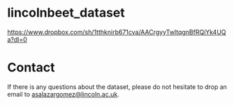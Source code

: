 # lincolnbeet_dataset

https://www.dropbox.com/sh/1tthknirb671cva/AACrgyyTwltqgnBfRQiYk4UQa?dl=0
# Contact
If there is any questions about the dataset, please do not hesitate to drop an email to asalazargomez@lincoln.ac.uk.
